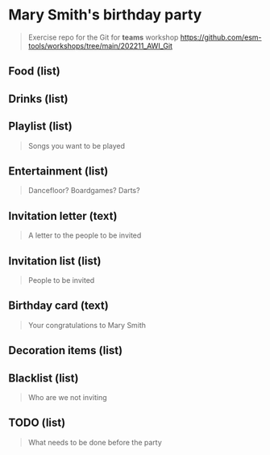 # Mary Smith's birthday party
> Exercise repo for the Git for **teams** workshop https://github.com/esm-tools/workshops/tree/main/202211_AWI_Git

## Food (list)


## Drinks (list)


## Playlist (list)
> Songs you want to be played


## Entertainment (list)
> Dancefloor? Boardgames? Darts?


## Invitation letter (text)
> A letter to the people to be invited


## Invitation list (list)
> People to be invited


## Birthday card (text)
> Your congratulations to Mary Smith

## Decoration items (list)
>

## Blacklist (list)
> Who are we not inviting


## TODO (list)
> What needs to be done before the party


